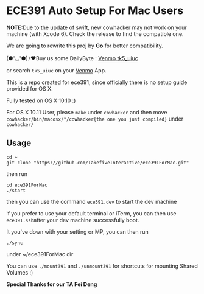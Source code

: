 # ECE391 Auto Setup For Mac Users

**NOTE**:Due to the update of swift, new cowhacker may not work on your machine (with Xcode 6). Check the release to find the compatible one.

We are going to rewrite this proj by **Go** for better compatibility.

(●'◡'●)ﾉ♥Buy us some DailyByte : [Venmo tk5_uiuc](https://venmo.com/tk5_uiuc)

or search ```tk5_uiuc``` on your [Venmo](https://venmo.com/) App.

This is a repo created for ece391, since officially there is no setup guide provided for OS X. 

Fully tested on OS X 10.10 :) 

For OS X 10.11 User, please ```make``` under ```cowhacker``` and then move ```cowhacker/bin/macosx/*/cowhacker{the one you just compiled}``` under ```cowhacker/```
## Usage

```fish
cd ~
git clone "https://github.com/TakefiveInteractive/ece391ForMac.git"
```
then run 

```fish
cd ece391ForMac
./start
```

then you can use the command ```ece391.dev``` to start the dev machine


if you prefer to use your default terminal or iTerm, you can then use
```ece391.ssh```after your dev machine successfully boot.


It you've down with your setting or MP, you can then run 

```
./sync
```

under ~/ece391ForMac dir

You can use ```./mount391``` and ```./unmount391``` for shortcuts for mounting Shared Volumes :)



**Special Thanks for our TA Fei Deng**
